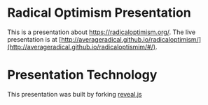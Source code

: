 # Radical Optimism Presentation

This is a presentation about https://radicaloptimism.org/. The live presentation is at [http://averageradical.github.io/radicaloptimism/](http://averageradical.github.io/radicaloptismim/#/).

# Presentation Technology

This presentation was built by forking [reveal.js](https://github.com/hakimel/reveal.js)

